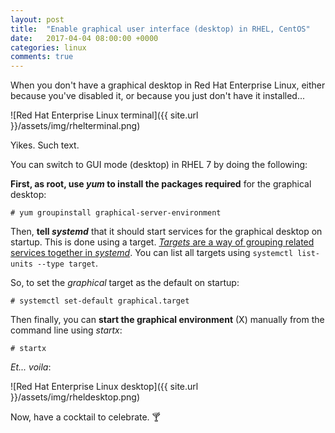 ```yaml
---
layout: post
title:  "Enable graphical user interface (desktop) in RHEL, CentOS"
date:   2017-04-04 08:00:00 +0000
categories: linux
comments: true
---
```


When you don't have a graphical desktop in Red Hat Enterprise Linux, either because you've disabled it, or because you just don't have it installed...

![Red Hat Enterprise Linux terminal]({{ site.url }}/assets/img/rhelterminal.png)

Yikes. Such text.

You can switch to GUI mode (desktop) in RHEL 7 by doing the following:

**First, as root, use _yum_ to install the packages required** for the graphical desktop:

    # yum groupinstall graphical-server-environment

Then, **tell _systemd_** that it should start services for the graphical desktop on startup. This is done using a target. [_Targets_ are a way of grouping related services together in _systemd_][1]. You can list all targets using `systemctl list-units --type target`.

So, to set the _graphical_ target as the default on startup:

    # systemctl set-default graphical.target

Then finally, you can **start the graphical environment** (X) manually from the command line using _startx_:

    # startx

_Et... voila_:

![Red Hat Enterprise Linux desktop]({{ site.url }}/assets/img/rheldesktop.png)

Now, have a cocktail to celebrate. 🍸

[1]: https://access.redhat.com/documentation/en-US/Red_Hat_Enterprise_Linux/7/html/System_Administrators_Guide/sect-Managing_Services_with_systemd-Targets.html 
